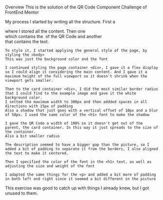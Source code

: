 Overview
    This is the solution of the QR Code Component Challenge of FrontEnd Mentor

My process
    I started by writing all the structure. First a <main> where I stored all the content. Then one <div> which contains the <img> of the QR Code and another <div> that contains the text.

    To style it, I started applying the general style of the page, by styling the <body>
    This was just the background color and the font

    I continued styling the page container <div>, I gave it a flex display so I could align it considering the main content. And I gave it a maximum height of the full viewport so it doesn't shrink when the viewport gets smaller.

    Then to the card container <div>, I did the most similar border radius that I could find to the example image and gave it the white background color.
    I setted the maximum width to 300px and then addded spaces in all directions with 15px of padding
    Also a shadow that just goes with a vertical offset of 10px and a blur of 50px. I used the same color of the <h1> font to make the shadow

    I gave the QR Code a width of 100% so it doesn't get out of the parent, the card container. In this way it just spreads to the size of the container.
    Also a bit smaller radius

    The description seemed to have a bigger gap than the picture, so I added a bit of padding to separate it from the borders, I also aligned the text to make it centered.

    Then I specified the color of the font in the <h1> text, as well as adjusting the size and weight of the font

    I adapted the same things for the <p> and added a bit more of padding in both left and right since it seemed a bit different in the picture
This exercise was good to catch up with things I already knew, but I got unused to them.


